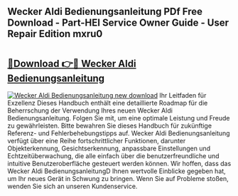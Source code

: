 ## Wecker Aldi Bedienungsanleitung PDf Free Download - Part-HEI Service Owner Guide - User Repair Edition mxru0

# <h2><a href="http://df10cip.blite.top/?on=Wecker+Aldi+Bedienungsanleitung">🔗Download 👉🔴 Wecker Aldi Bedienungsanleitung</a></h2>

[![Wecker Aldi Bedienungsanleitung new download](https://i.imgur.com/lujVjoI.png)](http://df10cip.blite.top/?on=Wecker+Aldi+Bedienungsanleitung)
Ihr Leitfaden für Exzellenz Dieses Handbuch enthält eine detaillierte Roadmap für die Beherrschung der Verwendung Ihres neuen Wecker Aldi Bedienungsanleitung. Folgen Sie mit, um eine optimale Leistung und Freude zu gewährleisten. Bitte bewahren Sie dieses Handbuch für zukünftige Referenz- und Fehlerbehebungstipps auf. Wecker Aldi Bedienungsanleitung verfügt über eine Reihe fortschrittlicher Funktionen, darunter Objekterkennung, Gesichtserkennung, anpassbare Einstellungen und Echtzeitüberwachung, die alle einfach über die benutzerfreundliche und intuitive Benutzeroberfläche gesteuert werden können. Wir hoffen, dass das Wecker Aldi BedienungsanleitungD Ihnen wertvolle Einblicke gegeben hat, um Ihr neues Gerät in Schwung zu bringen. Wenn Sie auf Probleme stoßen, wenden Sie sich an unseren Kundenservice.
